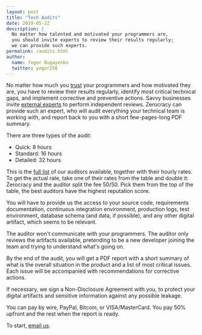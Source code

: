 ```yaml
---
layout: post
title: "Tech Audits"
date: 2019-05-22
description: |
  No matter how talented and motivated your programmers are,
  you should invite experts to review their results regularly;
  we can provide such experts.
permalink: /audits.html
author:
  name: Yegor Bugayenko
  twitter: yegor256
---
```


No matter how much you [trust](https://www.yegor256.com/2017/11/21/trust-pay-lose.html)
your programmers and how motivated they are,
you have to review their results regularly, identify most critical
technical gaps, and implement corrective and preventive
actions. Savvy businesses invite [external experts](https://www.yegor256.com/2014/12/18/independent-technical-reviews.html)
to perform
independent reviews. Zerocracy can provide such an expert,
who will audit everything your technical team is working with, and report
back to you with a short few-pages-long PDF summary.

<!--more-->

There are three types of the audit:

  * Quick: 8 hours
  * Standard: 16 hours
  * Detailed: 32 hours

This is the [full list](https://www.0crat.com/team)
of our auditors available, together with their hourly
rates. To get the actual rate, take one of their rates from
the table and double it: Zerocracy and the auditor split
the fee 50/50. Pick them from the top of the table, the best auditors
have the highest reputation score.

You will have to provide us the access to your source code,
requirements documentation, continuous integration environment,
production logs, test environment, database schema (and data, if possible),
and any other digital artifact, which seems to be relevant.

The auditor won't communicate with your programmers. The auditor
only reviews the artifacts available, pretending to be a new developer
joining the team and trying to understand what's going on.

By the end of the audit, you will get a PDF report with a short summary
of what is the overall situation in the product and a list of most
critical issues. Each issue will be accompanied with recommendations
for corrective actions.

If necessary, we sign a Non-Disclosure Agreement with you, to protect
your digital artifacts and sensitive information against any possible
leakage.

You can pay by wire, PayPal, Bitcoin, or VISA/MasterCard. You pay 50%
upfront and the rest when the report is ready.

To start, [email us](mailto:audit@zerocracy.com).
